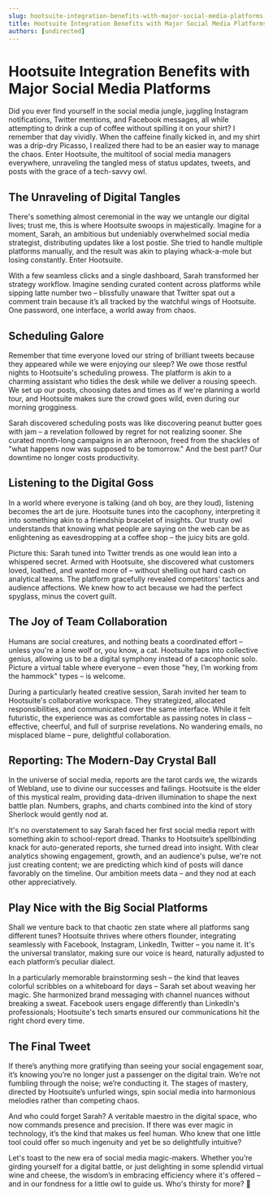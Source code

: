 ```yaml
---
slug: hootsuite-integration-benefits-with-major-social-media-platforms
title: Hootsuite Integration Benefits with Major Social Media Platforms
authors: [undirected]
---
```


# Hootsuite Integration Benefits with Major Social Media Platforms

Did you ever find yourself in the social media jungle, juggling Instagram notifications, Twitter mentions, and Facebook messages, all while attempting to drink a cup of coffee without spilling it on your shirt? I remember that day vividly. When the caffeine finally kicked in, and my shirt was a drip-dry Picasso, I realized there had to be an easier way to manage the chaos. Enter Hootsuite, the multitool of social media managers everywhere, unraveling the tangled mess of status updates, tweets, and posts with the grace of a tech-savvy owl.

## The Unraveling of Digital Tangles

There's something almost ceremonial in the way we untangle our digital lives; trust me, this is where Hootsuite swoops in majestically. Imagine for a moment, Sarah, an ambitious but undeniably overwhelmed social media strategist, distributing updates like a lost postie. She tried to handle multiple platforms manually, and the result was akin to playing whack-a-mole but losing constantly. Enter Hootsuite.

With a few seamless clicks and a single dashboard, Sarah transformed her strategy workflow. Imagine sending curated content across platforms while sipping latte number two – blissfully unaware that Twitter spat out a comment train because it’s all tracked by the watchful wings of Hootsuite. One password, one interface, a world away from chaos.

## Scheduling Galore

Remember that time everyone loved our string of brilliant tweets because they appeared while we were enjoying our sleep? We owe those restful nights to Hootsuite's scheduling prowess. The platform is akin to a charming assistant who tidies the desk while we deliver a rousing speech. We set up our posts, choosing dates and times as if we're planning a world tour, and Hootsuite makes sure the crowd goes wild, even during our morning grogginess.

Sarah discovered scheduling posts was like discovering peanut butter goes with jam – a revelation followed by regret for not realizing sooner. She curated month-long campaigns in an afternoon, freed from the shackles of "what happens now was supposed to be tomorrow." And the best part? Our downtime no longer costs productivity. 

## Listening to the Digital Goss

In a world where everyone is talking (and oh boy, are they loud), listening becomes the art de jure. Hootsuite tunes into the cacophony, interpreting it into something akin to a friendship bracelet of insights. Our trusty owl understands that knowing what people are saying on the web can be as enlightening as eavesdropping at a coffee shop – the juicy bits are gold.

Picture this: Sarah tuned into Twitter trends as one would lean into a whispered secret. Armed with Hootsuite, she discovered what customers loved, loathed, and wanted more of – without shelling out hard cash on analytical teams. The platform gracefully revealed competitors' tactics and audience affections. We knew how to act because we had the perfect spyglass, minus the covert guilt.

## The Joy of Team Collaboration

Humans are social creatures, and nothing beats a coordinated effort – unless you're a lone wolf or, you know, a cat. Hootsuite taps into collective genius, allowing us to be a digital symphony instead of a cacophonic solo. Picture a virtual table where everyone – even those "hey, I’m working from the hammock" types – is welcome.

During a particularly heated creative session, Sarah invited her team to Hootsuite's collaborative workspace. They strategized, allocated responsibilities, and communicated over the same interface. While it felt futuristic, the experience was as comfortable as passing notes in class – effective, cheerful, and full of surprise revelations. No wandering emails, no misplaced blame – pure, delightful collaboration.

## Reporting: The Modern-Day Crystal Ball

In the universe of social media, reports are the tarot cards we, the wizards of Webland, use to divine our successes and failings. Hootsuite is the elder of this mystical realm, providing data-driven illumination to shape the next battle plan. Numbers, graphs, and charts combined into the kind of story Sherlock would gently nod at.

It's no overstatement to say Sarah faced her first social media report with something akin to school-report dread. Thanks to Hootsuite’s spellbinding knack for auto-generated reports, she turned dread into insight. With clear analytics showing engagement, growth, and an audience's pulse, we're not just creating content; we are predicting which kind of posts will dance favorably on the timeline. Our ambition meets data – and they nod at each other appreciatively.

## Play Nice with the Big Social Platforms

Shall we venture back to that chaotic zen state where all platforms sang different tunes? Hootsuite thrives where others flounder, integrating seamlessly with Facebook, Instagram, LinkedIn, Twitter – you name it. It's the universal translator, making sure our voice is heard, naturally adjusted to each platform’s peculiar dialect.

In a particularly memorable brainstorming sesh – the kind that leaves colorful scribbles on a whiteboard for days – Sarah set about weaving her magic. She harmonized brand messaging with channel nuances without breaking a sweat. Facebook users engage differently than LinkedIn's professionals; Hootsuite's tech smarts ensured our communications hit the right chord every time.

## The Final Tweet

If there’s anything more gratifying than seeing your social engagement soar, it’s knowing you’re no longer just a passenger on the digital train. We’re not fumbling through the noise; we’re conducting it. The stages of mastery, directed by Hootsuite’s unfurled wings, spin social media into harmonious melodies rather than competing chaos.

And who could forget Sarah? A veritable maestro in the digital space, who now commands presence and precision. If there was ever magic in technology, it’s the kind that makes us feel human. Who knew that one little tool could offer so much ingenuity and yet be so delightfully intuitive?

Let's toast to the new era of social media magic-makers. Whether you’re girding yourself for a digital battle, or just delighting in some splendid virtual wine and cheese, the wisdom’s in embracing efficiency where it's offered – and in our fondness for a little owl to guide us. Who's thirsty for more? 🥂